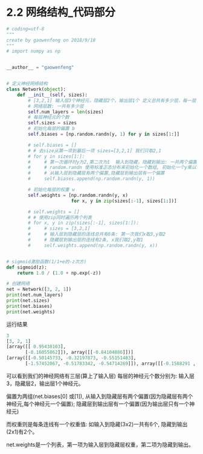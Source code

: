 # 2.2 网络结构_代码部分

```python
# coding=utf-8
"""
create by gaowenfeng on 2018/9/18
"""
# import numpy as np


__author__ = "gaowenfeng"


# 定义神经网络结构
class Network(object):
    def __init__(self, sizes):
        # [3,2,1] 输入层3个神经元，隐藏层2个，输出层1个 定义总共有多少层，每一层有多少个神经元
        # 网络层数: 一共有多少层
        self.num_layers = len(sizes)
        # 每层神经元的个数
        self.sizes = sizes
        # 初始化每层的偏置 b
        self.biases = [np.random.randn(y, 1) for y in sizes[1:]]

        # self.biases = []
        # # 去size从第一项到最后一项 sizes=[3,2,1] 我们只取2,1
        # for y in sizes[1:]:
        #     # 第一次循环时y为2,第二次为1  输入到隐藏，隐藏到输出: 一共两个偏置
        #     # random.randn 使用标准正态分布来初始化一个数组, 初始化一个y乘以1的数组
        #     # 从输入层到隐藏层有两个偏置,隐藏层到输出层有一个偏置
        #     self.biases.append(np.random.randn(y, 1))

        # 初始化每层的权重 w
        self.weights = [np.random.randn(y, x)
                        for x, y in zip(sizes[:-1], sizes[1:])]

        # self.weights = []
        # # 使用zip同时遍历两个列表
        # for x, y in zip(sizes[:-1], sizes[1:]):
        #     # sizes = [3,2,1]
        #     # 输入层到隐藏层的连线总共有6条: 第一次我们x取3,y取2
        #     # 隐藏层到输出层的连线有2条, x我们取2,y取1
        #     self.weights.append(np.random.randn(y, x))


# sigmoid激励函数(1/1+e的-z次方)
def sigmoid(z):
    return 1.0 / (1.0 + np.exp(-z))

# 创建网络
net = Network([3, 2, 1])
print(net.num_layers)
print(net.sizes)
print(net.biases)
print(net.weights)

```

运行结果

```python
3
[3, 2, 1]
[array([[ 0.95438103],
       [-0.16055862]]), array([[-0.84104886]])]
[array([[-0.50145733, -0.32197873, -0.55151483],
       [-1.57452067, -0.51783342, -0.54714269]]), array([[-0.1588291 , -0.01887209]])]
```

可以看到我们的神经网络有三层(算上了输入层) 每层的神经元个数分别为: 输入层3，隐藏层2，输出层1个神经元。

偏置为两组(net.biases[0] 或[1]), 从输入到隐藏层有两个偏置(因为隐藏层有两个神经元,每个神经元一个偏置); 隐藏层到输出层有一个偏置(因为输出层只有一个神经元)

而权重则是每条连线有一个权重值: 如输入到隐藏(3x2)一共有6个, 隐藏到输出(2x1)有2个。

net.weights是一个列表，第一项为输入层到隐藏层权重，第二项为隐藏到输出。